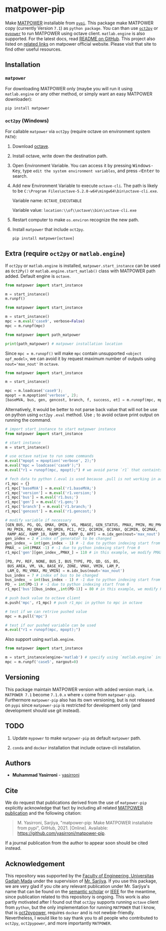 # matpower-pip

Make [MATPOWER](https://github.com/MATPOWER/matpower) installable from [`pypi`](https://pypi.org/project/matpower/). This package make MATPOWER copy (currently Version `7.1`) as `python package`. You can than use [`oct2py`](https://github.com/blink1073/oct2py) or [`mypower`](https://github.com/yasirroni/mypower) to run MATPOWER using octave client. `matlab.engine` is also supported. For the latest docs, read [README on GitHub](https://github.com/yasirroni/matpower-pip#readme). This project also listed on [related links](https://matpower.org/related-links/) on matpower official website. Please visit that site to find other useful resources.

## Installation

### `matpower`

For downloading MATPOWER only (maybe you will run it using `matlab.engine` or any other method, or simply want an easy MATPOWER downloader):

```plaintext
pip install matpower
```

### `oct2py` (Windows)

For callable `matpower` via `oct2py` (require octave on environment system `PATH`):

1. Download [octave](https://www.gnu.org/software/octave/download.html).

2. Install octave, write down the destination path.

3. Open Environment Variable. You can access it by pressing <kbd>Windows-Key</kbd>, type `edit the system environment variables`, and press <kbd>&#9166;Enter</kbd> to search.

4. Add new Environment Variable to execute `octave-cli`. The path is likely to be `C:\Program Files\octave-5.2.0-w64\mingw64\bin\octave-cli.exe`.

    Variable name: `OCTAVE_EXECUTABLE`

    Variable value: `location:\\of\\octave\\bin\\octave-cli.exe`

5. Restart computer to make `os.environ` recognize the new path.

6. Install `matpower` that include `oct2py`.

    ```plaintext
    pip install matpower[octave]
    ```

## Extra (require `oct2py` or `matlab.engine`)

If `oct2py` or `matlab.engine` is installed, `matpower.start_instance` can be used as `Oct2Py()` or `matlab.engine.start_matlab()` class with MATPOWER path added. Default engine is `octave`.

```python
from matpower import start_instance

m = start_instance()
m.runpf() 
```

```python
from matpower import start_instance

m = start_instance()
mpc = m.eval('case9', verbose=False)
mpc = m.runpf(mpc)
```

```python
from matpower import path_matpower

print(path_matpower) # matpower installation location
```

Since `mpc = m.runopf()` will make `mpc` contain unsupported `<object opf_model>`, we can avoid it by request maximum number of outputs using `nout='max_nout'` in `octave`.

```python
from matpower import start_instance

m = start_instance()

mpc = m.loadcase('case9');
mpopt = m.mpoption('verbose', 2);
[baseMVA, bus, gen, gencost, branch, f, success, et] = m.runopf(mpc, mpopt, nout='max_nout')
```

Alternatively, it would be better to not parse back value that will not be use on python using `oct2py` `.eval` method. Use `;` to avoid octave print output on running the command.

```python
# import start_instance to start matpower instance
from matpower import start_instance

# start instance
m = start_instance()

# use octave native to run some commands
m.eval("mpopt = mpoption('verbose', 2);")
m.eval("mpc = loadcase('case9');")
m.eval("r1 = runopf(mpc, mpopt);") # we avoid parse `r1` that containts unsupported `<object opf_model>`

# fech data to python (.eval is used because .pull is not working in acessing field)
r1_mpc = {}
r1_mpc['baseMVA'] = m.eval('r1.baseMVA;')
r1_mpc['version'] = m.eval('r1.version;')
r1_mpc['bus'] = m.eval('r1.bus;')
r1_mpc['gen'] = m.eval('r1.gen;')
r1_mpc['branch'] = m.eval('r1.branch;')
r1_mpc['gencost'] = m.eval('r1.gencost;')

# modify variable if necessary
[GEN_BUS, PG, QG, QMAX, QMIN, VG, MBASE, GEN_STATUS, PMAX, PMIN, MU_PMAX, 
 MU_PMIN, MU_QMAX, MU_QMIN, PC1, PC2, QC1MIN, QC1MAX, QC2MIN, QC2MAX, 
 RAMP_AGC, RAMP_10, RAMP_30, RAMP_Q, APF] = m.idx_gen(nout='max_nout')
gen_index = 2 # index of generator to be changed
gen_index_ = int(gen_index - 1) # -1 due to python indexing start from 0
PMAX_ = int(PMAX -1) # -1 due to python indexing start from 0
r1_mpc['gen'][gen_index_,PMAX_] = 110 # in this example, we modify PMAX to be 110

[PQ, PV, REF, NONE, BUS_I, BUS_TYPE, PD, QD, GS, BS, 
 BUS_AREA, VM, VA, BASE_KV, ZONE, VMAX, VMIN, LAM_P, 
 LAM_Q, MU_VMAX, MU_VMIN] = m.idx_bus(nout='max_nout')
bus_index = 7 # index of bus to be changed
bus_index_ = int(bus_index - 1) # -1 due to python indexing start from 0
PD_ = int(PD-1) # -1 due to python indexing start from 0
r1_mpc['bus'][bus_index_,int(PD-1)] = 80 # in this example, we modify PD to be 150

# push back value to octave client
m.push('mpc', r1_mpc) # push r1_mpc in python to mpc in octave

# test if we can retrive pushed value
mpc = m.pull('mpc')

# test if our pushed variable can be used
m.eval("r1 = runopf(mpc, mpopt);")
```

Also support using `matlab.engine`.

```python
from matpower import start_instance

m = start_instance(engine='matlab') # specify using `matlab.engine` instead of `oct2py`
mpc = m.runpf('case5', nargout=0)
```

## Versioning

This package maintain MATPOWER version with added version mark, i.e. `MATPOWER 7.1` become `7.1.0.x` where `x` come from `matpower-pip`. Furthermore `matpower-pip` also has its own versioning, but is not released on `pypi` since `matpower-pip` is restricted for development only (and development should use git instead).

## TODO

1. Update `mypower` to make `matpower-pip` as default `matpower` path.

2. `conda` and `docker` installation that include octave-cli installation.

## Authors

* **Muhammad Yasirroni** - [yasirroni](https://github.com/yasirroni)

## Cite

We do request that publications derived from the use of `matpower-pip` explicitly acknowledge that fact by including all related [MATPOWER publication](https://github.com/MATPOWER/matpower#citing-matpower) and the following citation:

> M. Yasirroni, Sarjiya, "matpower-pip: Make MATPOWER installable from pypi", GitHub, 2021. [Online]. Available: https://github.com/yasirroni/matpower-pip.

If a journal publication from the author to appear soon should be cited instead.

## Acknowledgement

This repository was supported by the [Faculty of Engineering, Universitas Gadjah Mada](https://ft.ugm.ac.id/en/) under the supervision of [Mr. Sarjiya](https://www.researchgate.net/profile/Sarjiya_Sarjiya). If you use this package, we are very glad if you cite any relevant publication under Mr. Sarjiya's name that can be found on the [semantic scholar](https://www.semanticscholar.org/author/Sarjiya/2267414) or [IEEE](https://ieeexplore.ieee.org/author/37548066400) for the meantime, since publication related to this repository is ongoing. This work is also partly motivated after I found out that `oct2py` supports running `octave` client from `python`, but the only implementation for running `MATPOWER` that I know, that is [oct2pypower](https://github.com/rwl/oct2pypower), requires `docker` and is not newbie-friendly. Nevertheless, I would like to say thank you to all people who contributed to `oct2py`, `oct2pypower`, and more importantly `MATPOWER`.
